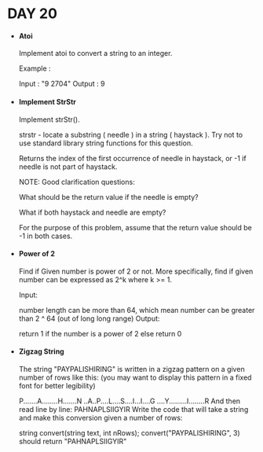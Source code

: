 <h1> DAY 20 </h1>
<ul>
  <li> <h4> Atoi </h4> </li>
      <p> Implement atoi to convert a string to an integer.

Example :

Input : "9 2704"
Output : 9
 </p>

  <li> <h4> Implement StrStr </h4> </li>
        <p> Implement strStr().

 strstr - locate a substring ( needle ) in a string ( haystack ). 
Try not to use standard library string functions for this question.

Returns the index of the first occurrence of needle in haystack, or -1 if needle is not part of haystack.

 NOTE: Good clarification questions:
 
What should be the return value if the needle is empty?

What if both haystack and needle are empty?

For the purpose of this problem, assume that the return value should be -1 in both cases. 
 </p>
        
  <li> <h4> Power of 2 </h4> </li>
      <p> Find if Given number is power of 2 or not.
More specifically, find if given number can be expressed as 2^k where k >= 1.

Input:

number length can be more than 64, which mean number can be greater than 2 ^ 64 (out of long long range)
Output:

return 1 if the number is a power of 2 else return 0
 </p>

  <li> <h4> Zigzag String </h4> </li>
        <p> The string "PAYPALISHIRING" is written in a zigzag pattern on a given number of rows like this: (you may want to display this pattern in a fixed font for better legibility)

P.......A........H.......N
..A..P....L....S....I...I....G
....Y.........I........R
And then read line by line: PAHNAPLSIIGYIR
Write the code that will take a string and make this conversion given a number of rows:

string convert(string text, int nRows);
convert("PAYPALISHIRING", 3) should return "PAHNAPLSIIGYIR"
 </p>

</ul>

